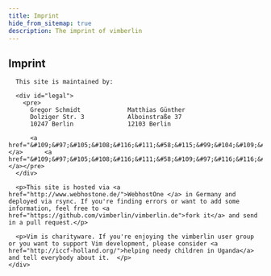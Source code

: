 ```yaml
---
title: Imprint
hide_from_sitemap: true
description: The imprint of vimberlin
---
```


<div class="container">
  <div class="row">
    <div class="col-md-10 col-md-offset-1">
      <h2>Imprint</h2>

      This site is maintained by:

      <div id="legal">
        <pre>
          Gregor Schmidt             Matthias Günther
          Dolziger Str. 3            Alboinstraße 37
          10247 Berlin               12103 Berlin

          <a href="&#109;&#97;&#105;&#108;&#116;&#111;&#58;&#115;&#99;&#104;&#109;&#105;&#100;&#116;&#64;&#110;&#97;&#99;&#104;&#45;&#118;&#111;&#114;&#110;&#101;&#46;&#101;&#117;">&#115;&#99;&#104;&#109;&#105;&#100;&#116;&#64;&#110;&#97;&#99;&#104;&#45;&#118;&#111;&#114;&#110;&#101;&#46;&#101;&#117;</a>      <a href="&#109;&#97;&#105;&#108;&#116;&#111;&#58;&#109;&#97;&#116;&#116;&#104;&#105;&#97;&#115;&#64;&#119;&#105;&#107;&#105;&#109;&#97;&#116;&#122;&#101;&#46;&#100;&#101;">&#109;&#97;&#116;&#116;&#104;&#105;&#97;&#115;&#64;&#119;&#105;&#107;&#105;&#109;&#97;&#116;&#122;&#101;&#46;&#100;&#101;</a></pre>
      </div>

      <p>This site is hosted via <a href="http://www.webhostone.de/">WebhostOne </a> in Germany and deployed via rsync. If you're finding errors or want to add some information, feel free to <a href="https://github.com/vimberlin/vimberlin.de">fork it</a> and send in a pull request.</p>

      <p>Vim is charityware. If you're enjoying the vimberlin user group or you want to support Vim development, please consider <a href="http://iccf-holland.org/">helping needy children in Uganda</a> and tell everybody about it.  </p>
    </div>
  </div>
</div>

